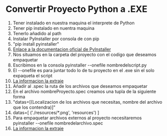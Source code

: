 # Convertir Proyecto Python a .EXE

1. Tener instalado en nuestra maquina el interprete de Python
2. Tener pip instalado en nuentra maquina
3. Tenerlo añadido al path
4. Instalar PyInstaller por consola de con pip
5. "pip install pyinstaller"
6. [Enlace a la documentacion oficial de PyInstaller](https://pyinstaller.readthedocs.io/en/stable/installation.html)
7. Nos situamos en la carpeta del proyecto con el codigo que deseamos empaquetar
8. Escribimos en la consola pyinstaller --onefile nombredelscript.py
9. El --onefile es para juntar todo lo de tu proyecto en el .exe sin el solo expaqueta el script
10. [La informacion la extraje](https://parzibyte.me/blog/2018/03/23/empaquetando-python-generar-archivo-exe/)
11. Añadir al .spec la ruta de los archivos que deseamos empaquetar
12. En el archivo nombreProyecto.spec creamos una tupla de la siguiente forma
13. "datas=[(Localizacion de los archivos que necesitas, nombre del archivo que los contendra)]"
14. datas=[ ('./resources/*.png', 'resources') ]
15. Para empaquetar archivos externos al proyecto necesitaremos pyinstaller --onefile nombredelarchivo.spec
16. [La informacion la extraje](https://parzibyte.me/blog/2018/12/27/pyinstaller-assets-imagenes-archivos-ejecutable-python/)